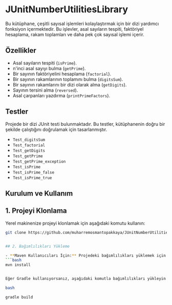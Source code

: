 # JUnitNumberUtilitiesLibrary

Bu kütüphane, çeşitli sayısal işlemleri kolaylaştırmak için bir dizi yardımcı fonksiyon içermektedir. 
Bu işlevler, asal sayıların tespiti, faktöriyel hesaplama, rakam toplamları ve daha pek çok sayısal işlemi içerir.

## Özellikler

- Asal sayıların tespiti (`isPrime`).
- n'inci asal sayıyı bulma (`getPrime`).
- Bir sayının faktöriyelini hesaplama (`factorial`).
- Bir sayının rakamlarının toplamını bulma (`digitsSum`).
- Bir sayının rakamlarını bir dizi olarak alma (`getDigits`).
- Sayının tersini alma (`reversed`).
- Asal çarpanları yazdırma (`printPrimeFactors`).


## Testler

Projede bir dizi JUnit testi bulunmaktadır. Bu testler, kütüphanenin doğru bir şekilde çalıştığını doğrulamak için tasarlanmıştır.

- `Test_digitsSum`
- `Test_factorial`
- `Test_getDigits`
- `Test_getPrime`
- `Test_getPrime_exception`
- `Test_isPrime`
- `Test_isPrime_false`
- `Test_isPrime_true`

## Kurulum ve Kullanım

## 1. Projeyi Klonlama
Yerel makinenize projeyi klonlamak için aşağıdaki komutu kullanın:
```bash
git clone https://github.com/muharremosmantopakkaya/JUnitNumberUtilitiesLibrary.git 


## 2. Bağımlılıkları Yükleme

- **Maven Kullanıcıları İçin:** Projedeki bağımlılıkları yüklemek için:
```bash
mvn install


Eğer Gradle kullanıyorsanız, aşağıdaki komutla bağımlılıkları yükleyin (bu adımı projenizde Gradle kullanılıyorsa ekleyin):

bash

gradle build

